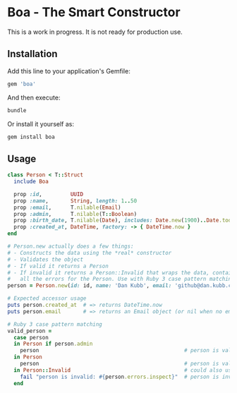 # Boa - The Smart Constructor

This is a work in progress. It is not ready for production use.

## Installation

Add this line to your application's Gemfile:

```ruby
gem 'boa'
```

And then execute:

```bash
bundle
```

Or install it yourself as:

```bash
gem install boa
```

## Usage

```ruby
class Person < T::Struct
  include Boa

  prop :id,         UUID
  prop :name,       String, length: 1..50
  prop :email,      T.nilable(Email)
  prop :admin,      T.nilable(T::Boolean)
  prop :birth_date, T.nilable(Date), includes: Date.new(1900)..Date.today
  prop :created_at, DateTime, factory: -> { DateTime.now }
end

# Person.new actually does a few things:
# - Constructs the data using the *real* constructor
# - Validates the object
# - If valid it returns a Person
# - If invalid it returns a Person::Invalid that wraps the data, containing
#   all the errors for the Person. Use with Ruby 3 case pattern matching.
person = Person.new(id: id, name: 'Dan Kubb', email: 'github@dan.kubb.ca')

# Expected accessor usage
puts person.created_at  # => returns DateTime.now
puts person.email       # => returns an Email object (or nil when no email is provided)

# Ruby 3 case pattern matching
valid_person =
  case person
  in Person if person.admin
    person                                              # person is valid *and* an admin
  in Person
    person                                              # person is valid
  in Person::Invalid                                    # could also use else here
    fail "person is invalid: #{person.errors.inspect}"  # person is invalid
  end
```
